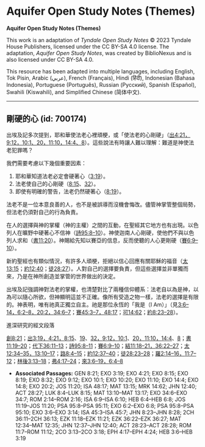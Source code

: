 # Aquifer Open Study Notes (Themes)

**Aquifer Open Study Notes (Themes)**

This work is an adaptation of *Tyndale Open Study Notes* © 2023 Tyndale House Publishers, licensed under the CC BY\-SA 4\.0 license. The adaptation, *Aquifer Open Study Notes*, was created by BiblioNexus and is also licensed under CC BY\-SA 4\.0\.

This resource has been adapted into multiple languages, including English, Tok Pisin, Arabic (عربي), French (Français), Hindi (हिंदी), Indonesian (Bahasa Indonesia), Portuguese (Português), Russian (Русский), Spanish (Español), Swahili (Kiswahili), and Simplified Chinese (简体中文).



--------------------------------

## 剛硬的心 (id: 700174)

出埃及記多次提到，耶和華使法老心裡頑梗，或「使法老的心剛硬」（[出4:21，](https://ref.ly/Exod4:21)[9:12，](https://ref.ly/Exod9:12)[10:1、](https://ref.ly/Exod10:1)[20，](https://ref.ly/Exod10:20)[11:10，](https://ref.ly/Exod11:10)[14:4、](https://ref.ly/Exod14:4)[8](https://ref.ly/Exod14:8)）。這些說法有時讓人難以理解：難道是神使法老犯罪嗎？

我們需要考慮以下幾個重要因素：

1. 耶和華知道法老必定會硬著心（[3:19](https://ref.ly/Exod3:19)）。
2. 法老使自己的心剛硬（[8:15](https://ref.ly/Exod8:15)、[32](https://ref.ly/Exod8:32)）。
3. 即使有明確的警告，法老仍然硬著心（[8:19](https://ref.ly/Exod8:19)）。

法老不是一位本意良善的人，也不是被誤導而沒機會悔改。儘管神掌管整個局勢，但法老仍須對自己的行為負責。

在人的選擇與神的掌權（神的主權）之間的互動，在聖經其它地方也有出現。以色列人在曠野中硬著心不信神（[詩95:8–10](https://ref.ly/Ps95:8-Ps95:10)）。神使迦南人心剛硬，使他們不與以色列人求和（[書11:20](https://ref.ly/Josh11:20)）。神賜給先知以賽亞的信息，反而使聽的人心更剛硬（[賽6:9–10](https://ref.ly/Isa6:9-Isa6:10)）。

新約聖經也有類似情況，有許多人頑梗，拒絕以信心回應有關耶穌的福音（[太13:15](https://ref.ly/Matt13:15)；[約12:40](https://ref.ly/John12:40)；[徒28:27](https://ref.ly/Acts28:27)）。人對自己的選擇要負責，但這些選擇並非單獨而來，乃是在神所創造並掌管的世界做出的決定。

出埃及記強調神對法老的掌權，也清楚對比了兩種信仰體系：法老自以為是神，以為可以隨心所欲，但神顯明這並不正確。像所有受造之物一樣，法老的選擇是有限的。神表明，唯有祂真正獨立自主。祂是那位永恆的「我是（I Am）」（見[3:6–14，](https://ref.ly/Exod3:6-Exod3:14)[6:2–8，](https://ref.ly/Exod6:2-Exod6:8)[20:2，](https://ref.ly/Exod20:2)[34:6–7](https://ref.ly/Exod34:6-Exod34:7)；[賽45:3–7，](https://ref.ly/Isa45:3-Isa45:7)[48:17](https://ref.ly/Isa48:17)；[可14:62](https://ref.ly/Mark14:62)；[約8:23–28](https://ref.ly/John8:23-John8:28)）。

進深研究的經文段落

[創8:21](https://ref.ly/Gen8:21)；[出3:19，](https://ref.ly/Exod3:19)[4:21，](https://ref.ly/Exod4:21)[8:15](https://ref.ly/Exod8:15)、[19](https://ref.ly/Exod8:19)、[32，](https://ref.ly/Exod8:32)[9:12，](https://ref.ly/Exod9:12)[10:1](https://ref.ly/Exod10:1)、[20，](https://ref.ly/Exod10:20)[11:10，](https://ref.ly/Exod11:10)[14:4](https://ref.ly/Exod14:4)、[8](https://ref.ly/Exod14:8)；[書11:19–20](https://ref.ly/Josh11:19-Josh11:20)；[代下36:11–13](https://ref.ly/2Chr36:11-2Chr36:13)；[詩95:8–11](https://ref.ly/Ps95:8-Ps95:11)；[賽6:9–10](https://ref.ly/Isa6:9-Isa6:10)；[結11:18–21，](https://ref.ly/Ezek11:18-Ezek11:21)[36:22–27](https://ref.ly/Ezek36:22-Ezek36:27)；[太12:34–35，](https://ref.ly/Matt12:34-Matt12:35)[13:10–17](https://ref.ly/Matt13:10-Matt13:17)；[路8:4–15](https://ref.ly/Luke8:4-Luke8:15)；[約12:37–40](https://ref.ly/John12:37-John12:40)；[徒28:23–28](https://ref.ly/Acts28:23-Acts28:28)；[羅2:14–16，](https://ref.ly/Rom2:14-Rom2:16)[11:7–12](https://ref.ly/Rom11:7-Rom11:12)；[林後3:13–18](https://ref.ly/2Cor3:13-2Cor3:18)；[弗4:17–24](https://ref.ly/Eph4:17-Eph4:24)；[來3:6–19，](https://ref.ly/Heb3:6-Heb3:19)[6:4–8](https://ref.ly/Heb6:4-Heb6:8)

* **Associated Passages:** GEN 8:21; EXO 3:19; EXO 4:21; EXO 8:15; EXO 8:19; EXO 8:32; EXO 9:12; EXO 10:1; EXO 10:20; EXO 11:10; EXO 14:4; EXO 14:8; EXO 20:2; JOS 11:20; ISA 48:17; MAT 13:15; MRK 14:62; JHN 12:40; ACT 28:27; LUK 8:4–LUK 8:15; MAT 13:10–MAT 13:17; EXO 34:6–EXO 34:7; ROM 2:14–ROM 2:16; ISA 6:9–ISA 6:10; HEB 6:4–HEB 6:8; JOS 11:19–JOS 11:20; PSA 95:8–PSA 95:11; EXO 6:2–EXO 6:8; PSA 95:8–PSA 95:10; EXO 3:6–EXO 3:14; ISA 45:3–ISA 45:7; JHN 8:23–JHN 8:28; 2CH 36:11–2CH 36:13; EZK 11:18–EZK 11:21; EZK 36:22–EZK 36:27; MAT 12:34–MAT 12:35; JHN 12:37–JHN 12:40; ACT 28:23–ACT 28:28; ROM 11:7–ROM 11:12; 2CO 3:13–2CO 3:18; EPH 4:17–EPH 4:24; HEB 3:6–HEB 3:19

